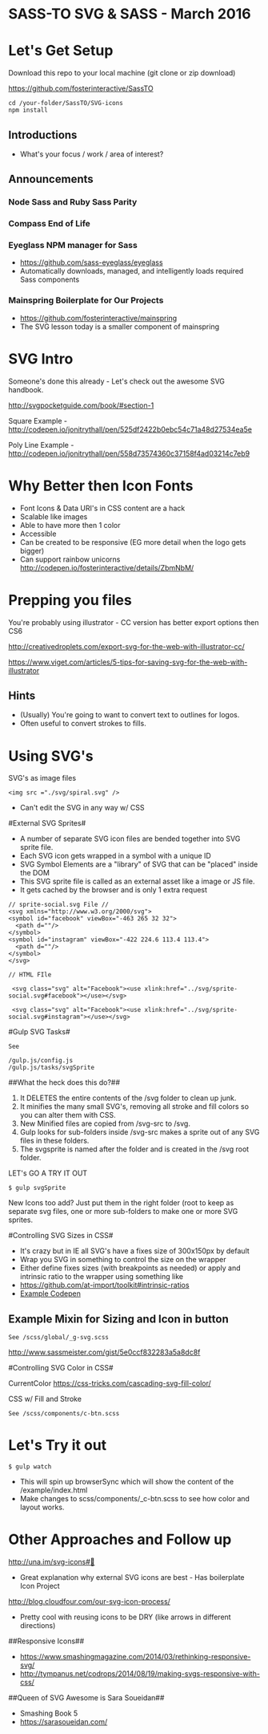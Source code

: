 # SASS-TO SVG & SASS - March 2016 #

# Let's Get Setup #

Download this repo to your local machine (git clone or zip download)

https://github.com/fosterinteractive/SassTO

````
cd /your-folder/SassTO/SVG-icons
npm install
````

## Introductions ##
- What's your focus / work / area of interest?

## Announcements  ##

### Node Sass and Ruby Sass Parity ###
### Compass End of Life ###
### Eyeglass NPM manager for Sass ###
* https://github.com/sass-eyeglass/eyeglass
* Automatically downloads, managed, and intelligently loads required Sass components

### Mainspring Boilerplate for Our Projects ###
* https://github.com/fosterinteractive/mainspring
* The SVG lesson today is a smaller component of mainspring

# SVG Intro #

Someone's done this already - Let's check out the awesome SVG handbook.

http://svgpocketguide.com/book/#section-1

Square Example - http://codepen.io/jonitrythall/pen/525df2422b0ebc54c71a48d27534ea5e

Poly Line Example - http://codepen.io/jonitrythall/pen/558d73574360c37158f4ad03214c7eb9

# Why Better then Icon Fonts #

* Font Icons & Data URI's in CSS content are a hack
* Scalable like images
* Able to have more then 1 color
* Accessible
* Can be created to be responsive (EG more detail when the logo gets bigger)
* Can support rainbow unicorns
http://codepen.io/fosterinteractive/details/ZbmNbM/


# Prepping you files #

You're probably using illustrator - CC version has better export options then CS6

http://creativedroplets.com/export-svg-for-the-web-with-illustrator-cc/

https://www.viget.com/articles/5-tips-for-saving-svg-for-the-web-with-illustrator

## Hints ##

* (Usually) You're going to want to convert text to outlines for logos.
* Often useful to convert strokes to fills.


# Using SVG's #

SVG's as image files
````
<img src ="./svg/spiral.svg" />
````
* Can't edit the SVG in any way w/ CSS

#External SVG Sprites#

* A number of separate SVG icon files are bended together into SVG sprite file.
* Each SVG icon gets wrapped in a symbol with a unique ID
* SVG Symbol Elements are a "library" of SVG that can be "placed" inside the DOM
* This SVG sprite file is called as an external asset like a image or JS file.
* It gets cached by the browser and is only 1 extra request

````
// sprite-social.svg File //
<svg xmlns="http://www.w3.org/2000/svg">
<symbol id="facebook" viewBox="-463 265 32 32">
  <path d=""/>
</symbol>
<symbol id="instagram" viewBox="-422 224.6 113.4 113.4">
  <path d=""/>
</symbol>
</svg>
````

````
// HTML FIle

 <svg class="svg" alt="Facebook"><use xlink:href="../svg/sprite-social.svg#facebook"></use></svg>

 <svg class="svg" alt="Facebook"><use xlink:href="../svg/sprite-social.svg#instagram"></use></svg>

````

#Gulp SVG Tasks#

````
See

/gulp.js/config.js
/gulp.js/tasks/svgSprite
````

##What the heck does this do?##

1. It DELETES the entire contents of the /svg folder to clean up junk.
2. It minifies the many small SVG's, removing all stroke and fill colors so you can alter them with CSS.
3. New Minified files are copied from /svg-src to /svg.
4. Gulp looks for sub-folders inside /svg-src makes a sprite out of any SVG files in these folders.
5. The svgsprite is named after the folder and is created in the /svg root folder.

LET's GO A TRY IT OUT

````
$ gulp svgSprite
````

New Icons too add? Just put them in the right folder (root to keep as separate svg files, one or more sub-folders to make one or more SVG sprites.

#Controlling SVG Sizes in CSS#

* It's crazy but in IE all SVG's have a fixes size of 300x150px by default
* Wrap you SVG in something to control the size on the wrapper
* Either define fixes sizes (with breakpoints as needed) or apply and intrinsic ratio to the wrapper using something like
* https://github.com/at-import/toolkit#intrinsic-ratios
* [Example Codepen](http://codepen.io/fosterinteractive/pen/oxxLzB)

## Example Mixin for Sizing and Icon in button ##

````
See /scss/global/_g-svg.scss
````
http://www.sassmeister.com/gist/5e0ccf832283a5a8dc8f



#Controlling SVG Color in CSS#

CurrentColor
https://css-tricks.com/cascading-svg-fill-color/

CSS w/ Fill and Stroke

````
See /scss/components/c-btn.scss
````

# Let's Try it out #

````
$ gulp watch

````
* This will spin up browserSync which will show the content of the /example/index.html
* Make changes to scss/components/_c-btn.scss to see how color and layout works.

# Other Approaches and Follow up #

http://una.im/svg-icons#💁

* Great explanation why external SVG icons are best - Has boilerplate Icon Project

http://blog.cloudfour.com/our-svg-icon-process/
* Pretty cool with reusing icons to be DRY (like arrows in different directions)

##Responsive Icons##

* https://www.smashingmagazine.com/2014/03/rethinking-responsive-svg/
* http://tympanus.net/codrops/2014/08/19/making-svgs-responsive-with-css/

##Queen of SVG Awesome is Sara Soueidan##

* Smashing Book 5
* https://sarasoueidan.com/


